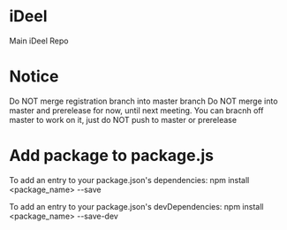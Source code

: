 # iDeel
Main iDeel Repo

# Notice

Do NOT merge registration branch into master branch
Do NOT merge into master and prerelease for now, until next meeting. You can bracnh off master to work on it, just do NOT push to master or prerelease

# Add package to package.js

To add an entry to your package.json's dependencies:
npm install <package_name> --save

To add an entry to your package.json's devDependencies:
npm install <package_name> --save-dev
